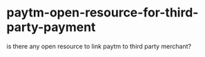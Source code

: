 # paytm-open-resource-for-third-party-payment
is there any open resource to link paytm to third party merchant?
